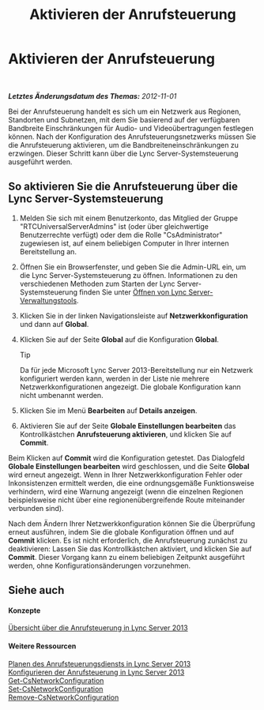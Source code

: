 ﻿---
title: Aktivieren der Anrufsteuerung
TOCTitle: Aktivieren der Anrufsteuerung
ms:assetid: 015f5c8f-2f90-4b9e-8149-b33767e90582
ms:mtpsurl: https://technet.microsoft.com/de-de/library/Gg520942(v=OCS.15)
ms:contentKeyID: 49292982
ms.date: 05/19/2016
mtps_version: v=OCS.15
ms.translationtype: HT
---

# Aktivieren der Anrufsteuerung

 

_**Letztes Änderungsdatum des Themas:** 2012-11-01_

Bei der Anrufsteuerung handelt es sich um ein Netzwerk aus Regionen, Standorten und Subnetzen, mit dem Sie basierend auf der verfügbaren Bandbreite Einschränkungen für Audio- und Videoübertragungen festlegen können. Nach der Konfiguration des Anrufsteuerungsnetzwerks müssen Sie die Anrufsteuerung aktivieren, um die Bandbreiteneinschränkungen zu erzwingen. Dieser Schritt kann über die Lync Server-Systemsteuerung ausgeführt werden.

## So aktivieren Sie die Anrufsteuerung über die Lync Server-Systemsteuerung

1.  Melden Sie sich mit einem Benutzerkonto, das Mitglied der Gruppe "RTCUniversalServerAdmins" ist (oder über gleichwertige Benutzerrechte verfügt) oder dem die Rolle "CsAdministrator" zugewiesen ist, auf einem beliebigen Computer in Ihrer internen Bereitstellung an.

2.  Öffnen Sie ein Browserfenster, und geben Sie die Admin-URL ein, um die Lync Server-Systemsteuerung zu öffnen. Informationen zu den verschiedenen Methoden zum Starten der Lync Server-Systemsteuerung finden Sie unter [Öffnen von Lync Server-Verwaltungstools](lync-server-2013-open-lync-server-administrative-tools.md).

3.  Klicken Sie in der linken Navigationsleiste auf **Netzwerkkonfiguration** und dann auf **Global**.

4.  Klicken Sie auf der Seite **Global** auf die Konfiguration **Global**.
    

    > [!TIP]
    > Da für jede Microsoft Lync Server 2013-Bereitstellung nur ein Netzwerk konfiguriert werden kann, werden in der Liste nie mehrere Netzwerkkonfigurationen angezeigt. Die globale Konfiguration kann nicht umbenannt werden.



5.  Klicken Sie im Menü **Bearbeiten** auf **Details anzeigen**.

6.  Aktivieren Sie auf der Seite **Globale Einstellungen bearbeiten** das Kontrollkästchen **Anrufsteuerung aktivieren**, und klicken Sie auf **Commit**.

Beim Klicken auf **Commit** wird die Konfiguration getestet. Das Dialogfeld **Globale Einstellungen bearbeiten** wird geschlossen, und die Seite **Global** wird erneut angezeigt. Wenn in Ihrer Netzwerkkonfiguration Fehler oder Inkonsistenzen ermittelt werden, die eine ordnungsgemäße Funktionsweise verhindern, wird eine Warnung angezeigt (wenn die einzelnen Regionen beispielsweise nicht über eine regionenübergreifende Route miteinander verbunden sind).

Nach dem Ändern Ihrer Netzwerkkonfiguration können Sie die Überprüfung erneut ausführen, indem Sie die globale Konfiguration öffnen und auf **Commit** klicken. Es ist nicht erforderlich, die Anrufsteuerung zunächst zu deaktivieren: Lassen Sie das Kontrollkästchen aktiviert, und klicken Sie auf **Commit**. Dieser Vorgang kann zu einem beliebigen Zeitpunkt ausgeführt werden, ohne Konfigurationsänderungen vorzunehmen.

## Siehe auch

#### Konzepte

[Übersicht über die Anrufsteuerung in Lync Server 2013](lync-server-2013-overview-of-call-admission-control.md)  

#### Weitere Ressourcen

[Planen des Anrufsteuerungsdiensts in Lync Server 2013](lync-server-2013-planning-for-call-admission-control.md)  
[Konfigurieren der Anrufsteuerung in Lync Server 2013](lync-server-2013-configure-call-admission-control.md)  
[Get-CsNetworkConfiguration](https://docs.microsoft.com/en-us/powershell/module/skype/Get-CsNetworkConfiguration)  
[Set-CsNetworkConfiguration](https://docs.microsoft.com/en-us/powershell/module/skype/Set-CsNetworkConfiguration)  
[Remove-CsNetworkConfiguration](https://docs.microsoft.com/en-us/powershell/module/skype/Remove-CsNetworkConfiguration)

